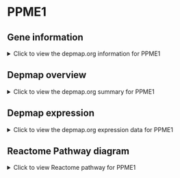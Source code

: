 <h1>PPME1</h1>

<h2>Gene information</h2>
<details>
  <summary>Click to view the depmap.org information for PPME1</summary>
  <iframe src="https://depmap.org/portal/gene/PPME1?tab=about" style="border:none;width:100%;height:800px"></iframe>
</details>

<h2>Depmap overview</h2>
<details>
  <summary>Click to view the depmap.org summary for PPME1</summary>
  <iframe src="https://depmap.org/portal/gene/PPME1?tab=overview" style="border:none;width:100%;height:800px"></iframe>
</details>

<h2>Depmap expression</h2>
<details>
  <summary>Click to view the depmap.org expression data for PPME1</summary>
  <iframe src="https://depmap.org/portal/gene/PPME1?tab=characterization" style="border:none;width:100%;height:800px"></iframe>
</details>



<h2>Reactome Pathway diagram</h2>
<details>
  <summary>Click to view Reactome pathway for PPME1</summary>
  <p>Cyclin A/B1/B2 associated events during G2/M transition</p>
  <iframe src="https://reactome.org/PathwayBrowser/#/R-HSA-69273" style="border:none;width:100%;height:800px"></iframe>
</details>



